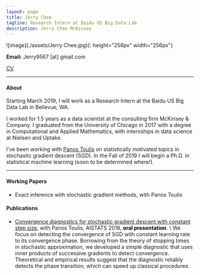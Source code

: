 ```yaml
---
layout: page
title: Jerry Chee 
tagline: Research Intern at Baidu US Big Data Lab 
description: Jerry Chee McKinsey
---
```

![image](./assets/Jerry Chee.jpg){: height="256px" width="256px"}

**Email:** Jerry9567 [at] gmail.com

[CV](assets/JerryChee_CV.pdf)

---

#### About
Starting March 2019, I will work as a Research Intern at the Baidu US Big Data Lab in Bellevue, WA. 

I worked for 1.5 years as a data scientist at the consulting firm McKinsey & Company. 
I graduated from the University of Chicago in 2017 with a degree in Computational and Applied Mathematics, with internships in data science at Nielsen and Uptake.

I've been working with [Panos Toulis](http://faculty.chicagobooth.edu/Panagiotis.toulis/) on statistically motivated topics in stochastic gradient descent (SGD). 
In the Fall of 2019 I will begin a Ph.D. in statistical machine learning (soon to be determined where!). 

---

#### Working Papers
* Exact inference with stochastic gradient methods, with Panos Toulis

#### Publications
* [Convergence diagnostics for stochastic gradient descent with constant step size](https://arxiv.org/pdf/1710.06382), with Panos Toulis, AISTATS 2018, **<span style="color: black">oral presentation</span>**. \\
We focus on detecting the convergence of SGD with constant learning rate to its convergence phase.
Borrowing from the theory of stopping times in stochastic approximation, we developed a simple diagnostic that uses inner products of successive gradients to detect convergence. 
Theoretical and empirical results suggest that the diagnostic reliably detects the phase transition, which can speed up classical procedures.
